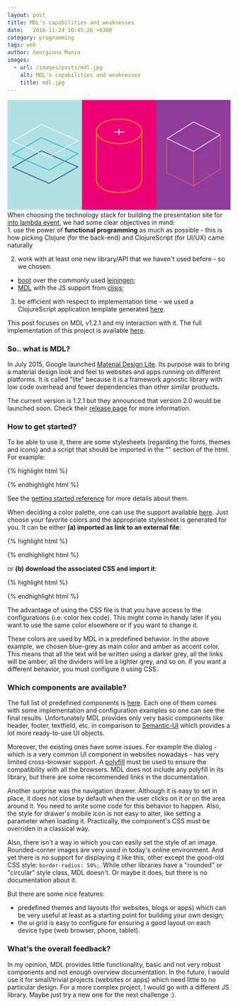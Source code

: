 ```yaml
---
layout: post
title: MDL's capabilities and weaknesses
date:   2016-11-24 10:45:26 +0300
category: programming
tags: web 
author: Georgiana Mania
images: 
  - url: /images/posts/mdl.jpg
    alt: MDL's capabilities and weaknesses
    title: mdl.jpg
---
```


<div class="ui container">
  <img class="ui small left floated image" src="/images/posts/mdl.jpg">
  When choosing the technology stack for building the presentation site for <a href="http://www.icslab.eu/intolambda/index.html"> into lambda event</a>, we had some clear objectives in mind:
  <div class="ui hidden divider"></div>
</div>  

<div class="ui hidden divider"></div>
<div class="ui hidden divider"></div>
1. use the power of <b>functional programming</b> as much as possible - this is how picking Clojure (for the back-end) and ClojureScript (for UI/UX) came naturally

2. work with at least one new library/API that we haven't used before - so we chosen:
- [boot](https://github.com/boot-clj/boot) over the commonly used [leiningen](http://leiningen.org/);
- [MDL](https://getmdl.io/) with the JS support from [cljsjs](https://github.com/cljsjs/packages/tree/master/material);

3. be efficient with respect to implementation time - we used a ClojureScript application template generated [here](https://github.com/martinklepsch/tenzing).

This post focuses on MDL v1.2.1 and my interaction with it. The full implementation of this project is available [here](https://github.com/georgi-mania/intolambda).

<h3> So.. what is MDL? </h3>

In July 2015, Google launched [Material Design Lite](https://getmdl.io/). Its purpose was to bring a material design look and feel to websites and apps running on different platforms. It is called "lite" because it is a framework agnostic library with low code overhead and fewer dependencies than other similar products.

The current version is 1.2.1 but they announced that version 2.0 would be launched soon. Check their [release page](https://github.com/google/material-design-lite/releases) for more information.


<h3> How to get started? </h3>

To be able to use it, there are some stylesheets (regarding the fonts, themes and icons) and a script that should be imported in the "<head>" section of the html. For example:

{% highlight html %}
<link rel="stylesheet" href="https://fonts.googleapis.com/icon?family=Material+Icons">
<link rel="stylesheet" href="https://code.getmdl.io/1.2.1/material.blue_grey-amber.css">
<script defer src="https://code.getmdl.io/1.2.1/material.min.js"></script>
{% endhighlight html %}

See the [getting started reference](https://getmdl.io/started/index.html) for more details about them.

When deciding a color palette, one can use the support available [here](https://www.materialpalette.com/). Just choose your favorite colors and the appropriate stylesheet is generated for you. It can be either <b>(a) imported as link to an external file</b>: 

{% highlight html %}
<link rel="stylesheet" href="//code.getmdl.io/1.2.1/material.blue_grey-amber.min.css" />
{% endhighlight html %}

or <b>(b) download the associated CSS and import it</b>:

{% highlight html %}
<link rel="stylesheet" type="text/css" href="css/palette.css"> 
{% endhighlight html %}

The advantage of using the CSS file is that you have access to the configurations (i.e. color hex code). This might come in handy later if you want to use the same color elsewhere or if you want to change it.

These colors are used by MDL in a predefined behavior. In the above example, we chosen blue-grey as main color and amber as accent color. This means that all the text will be written using a darker grey, all the links will be amber, all the dividers will be a lighter grey, and so on. If you want a different behavior, you must configure it using CSS.

<h3> Which components are available? </h3>

The full list of predefined components is [here](https://getmdl.io/components/index.html). Each one of them comes with some implementation and configuration examples so one can see the final results. Unfortunately MDL provides only very basic components like header, footer, textfield, etc. in comparison to [Semantic-UI](http://semantic-ui.com/) which provides a lot more ready-to-use UI objects.

Moreover, the existing ones have some issues. For example the dialog - which is a very common UI component in websites nowadays - has very limited cross-browser support. A [polyfill](https://en.wikipedia.org/wiki/Polyfill) must be used to ensure the compatibility with all the browsers. MDL does not include any polyfill in its library, but there are some recommended links in the documentation.

Another surprise was the navigation drawer. Although it is easy to set in place, it does not close by default when the user clicks on it or on the area around it. You need to write some code for this behavior to happen. Also, the style for drawer's mobile icon is not easy to alter, like setting a parameter when loading it. Practically, the component's CSS must be overriden in a classical way. 

Also, there isn't a way in which you can easily set the style of an image. Rounded-corner images are very used in today's online environment. And yet there is no support for displaying it like this, other except the good-old CSS style: <code>border-radius: 50%;</code>. While other libraries have a "rounded" or "circular" style class, MDL doesn't. Or maybe it does, but there is no documentation about it.

But there are some nice features: 

- predefined themes and layouts (for websites, blogs or apps) which can be very useful at least as a starting point for building your own design;
- the ui grid is easy to configure for ensuring a good layout on each device type (web browser, phone, tablet).


<h3> What's the overall feedback? </h3> 

In my opinion, MDL provides little functionality, basic and not very robust components and not enough overview documentation. In the future, I would use it for small/trivial projects (websites or apps) which need little to no particular design. For a more complex project, I would go with a different JS library. Maybe just try a new one for the next challenge :).

   